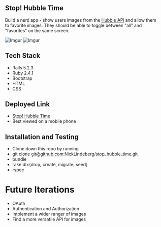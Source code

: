 ## Stop! Hubble Time
Build a nerd app - show users images from the [Hubble API](http://hubblesite.org/api/documentation) and allow them to favorite images. They should be able to toggle between "all" and "favorites" on the same screen.

![Imgur](https://i.imgur.com/kJFJKTm.png)
![Imgur](https://i.imgur.com/0OutnV0.png)


## Tech Stack
- Rails 5.2.3
- Ruby 2.4.1
- Bootstrap
- HTML
- CSS

## Deployed Link
- [Stop! Hubble Time](https://stop-hubble-time.herokuapp.com/)
- Best viewed on a mobile phone

## Installation and Testing

- Clone down this repo by running 
- git clone git@github.com:NickLindeberg/stop_hubble_time.git
- bundle
- rake db:{drop, create, migrate, seed}
- rspec

# Future Iterations

- OAuth
- Authentication and Authorization
- Implement a wider ranger of images
- Find a more versatile API for images
